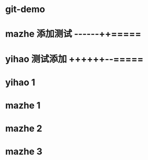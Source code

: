 # git-demo
# mazhe 添加测试 ------++=====
# yihao 测试添加 ++++++--=====
# yihao 1
# mazhe 1
# mazhe 2
# mazhe 3